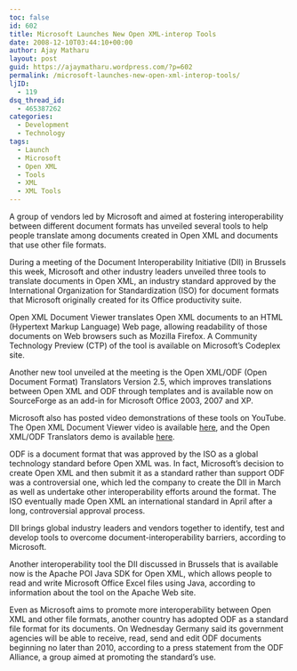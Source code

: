 ```yaml
---
toc: false
id: 602
title: Microsoft Launches New Open XML-interop Tools
date: 2008-12-10T03:44:10+00:00
author: Ajay Matharu
layout: post
guid: https://ajaymatharu.wordpress.com/?p=602
permalink: /microsoft-launches-new-open-xml-interop-tools/
ljID:
  - 119
dsq_thread_id:
  - 465387262
categories:
  - Development
  - Technology
tags:
  - Launch
  - Microsoft
  - Open XML
  - Tools
  - XML
  - XML Tools
---
```

A group of vendors led by Microsoft and aimed at fostering interoperability between different document formats has unveiled several tools to help people translate among documents created in Open XML and documents that use other file formats.

During a meeting of the Document Interoperability Initiative (DII) in Brussels this week, Microsoft and other industry leaders unveiled three tools to translate documents in Open XML, an industry standard approved by the International Organization for Standardization (ISO) for document formats that Microsoft originally created for its Office productivity suite.

Open XML Document Viewer translates Open XML documents to an HTML (Hypertext Markup Language) Web page, allowing readability of those documents on Web browsers such as Mozilla Firefox. A Community Technology Preview (CTP) of the tool is available on Microsoft&#8217;s Codeplex site.

Another new tool unveiled at the meeting is the Open XML/ODF (Open Document Format) Translators Version 2.5, which improves translations between Open XML and ODF through templates and is available now on SourceForge as an add-in for Microsoft Office 2003, 2007 and XP.

Microsoft also has posted video demonstrations of these tools on YouTube. The Open XML Document Viewer video is available [here](https://in.youtube.com/watch?v=NKSF6w0EK0s), and the Open XML/ODF Translators demo is available [here](https://in.youtube.com/watch?v=cKF1KYNY1uo).

ODF is a document format that was approved by the ISO as a global technology standard before Open XML was. In fact, Microsoft&#8217;s decision to create Open XML and then submit it as a standard rather than support ODF was a controversial one, which led the company to create the DII in March as well as undertake other interoperability efforts around the format. The ISO eventually made Open XML an international standard in April after a long, controversial approval process.

DII brings global industry leaders and vendors together to identify, test and develop tools to overcome document-interoperability barriers, according to Microsoft.

Another interoperability tool the DII discussed in Brussels that is available now is the Apache POI Java SDK for Open XML, which allows people to read and write Microsoft Office Excel files using Java, according to information about the tool on the Apache Web site.

Even as Microsoft aims to promote more interoperability between Open XML and other file formats, another country has adopted ODF as a standard file format for its documents. On Wednesday Germany said its government agencies will be able to receive, read, send and edit ODF documents beginning no later than 2010, according to a press statement from the ODF Alliance, a group aimed at promoting the standard&#8217;s use.
